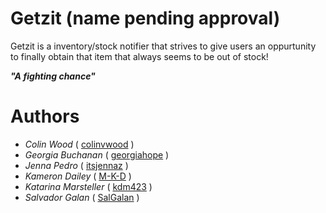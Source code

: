 # Getzit (name pending approval)
Getzit is a inventory/stock notifier that strives to give users an oppurtunity to finally obtain that item that always seems to be out of stock!

***"A fighting chance"***

# Authors
- *Colin Wood* ( [colinvwood](https://Github.com/colinvwood) )
- *Georgia Buchanan* ( [georgiahope](https://Github.com/georgiahope) )
- *Jenna Pedro*  ( [itsjennaz](https://Github.com/itsjennaz) )
- *Kameron Dailey*  ( [M-K-D](https://Github.com/m-k-d) )
- *Katarina Marsteller* ( [kdm423](https://Github.com/kdm423) )
- *Salvador Galan* ( [SalGalan](https://Github.com/SalGalan) )
 
